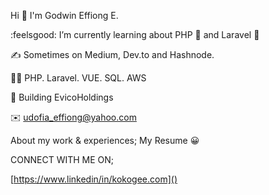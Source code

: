       
         
Hi 👋 I'm Godwin Effiong E.

:feelsgood:  I’m currently learning about PHP 🐘 and Laravel 💙

✍️  Sometimes on Medium, Dev.to and Hashnode.

👨‍💻  PHP. Laravel. VUE. SQL. AWS

🦄  Building EvicoHoldings

✉️  udofia_effiong@yahoo.com

About my work & experiences; My Resume :grinning:



CONNECT WITH ME ON;

[https://www.linkedin/in/kokogee.com]()
